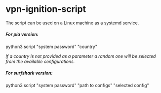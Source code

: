 # vpn-ignition-script

The script can be used on a Linux machine as a systemd service. 

##### For pia version:
python3 script "system password" "country"

*If a country is not provided as a parameter a random one will be selected from the available configurations.*

##### For surfshark version:
python3 script "system password" "path to configs" "selected config"
